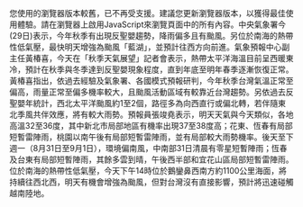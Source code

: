 您使用的瀏覽器版本較舊，已不再受支援。建議您更新瀏覽器版本，以獲得最佳使用體驗。請在瀏覽器上啟用JavaScript來瀏覽頁面中的所有內容。中央氣象署今(29日)表示，今年秋季有出現反聖嬰趨勢，降雨偏多且有颱風。另位於南海的熱帶性低氣壓，最快明天增強為颱風「藍湖」，並預計往西方向前進。氣象預報中心副主任黃椿喜，今天在「秋季天氣展望」記者會表示，熱帶太平洋海溫目前呈西暖東冷，預計在秋季與冬季達到反聖嬰現象程度，直到年底至明年春季逐漸恢復正常。黃椿喜指出，依過去經驗及氣象署、各國模式預報研判，今年秋季台灣氣溫正常至偏高，雨量正常至偏多機率較大，且颱風活動區域有較靠近台灣趨勢。另依過去反聖嬰年統計，西北太平洋颱風約1至2個，路徑多為向西直行或偏北轉，若伴隨東北季風共伴效應，將有較大雨勢。預報員張竣堯表示，明天天氣與今天類似，各地高溫32至36度，其中新北市局部地區有機率出現37至38度高；花東、恆春有局部短暫雷陣雨，桃園以南午後有局部短暫雷陣雨，並有局部較大雨勢機率。後天至下週一（8月31日至9月1日），環境偏南風，中南部31日清晨有零星短暫陣雨；恆春及台東有局部短暫陣雨，其餘多雲到晴，午後西半部和宜花山區局部短暫雷陣雨。位於南海的熱帶性低氣壓，今天下午14時位於鵝鑾鼻西南方約1100公里海面，將持續往西北西，明天有機會增強為颱風，但對台灣沒有直接影響，預計將迅速碰觸越南陸地。